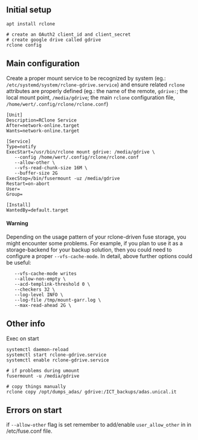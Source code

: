 ## Initial setup
````
apt install rclone

# create an OAuth2 client_id and client_secret
# create google drive called gdrive
rclone config
````
## Main configuration
Create a proper mount service to be recognized by system (eg.: `/etc/systemd/system/rclone-gdrive.service`) and ensure related `rclone` attributes are properly defined (eg.: the name of the remote, `gdrive:`; the local mount point, `/media/gdrive`; the main `rclone` configuration file, `/home/wert/.config/rclone/rclone.conf`)

````
[Unit]
Description=RClone Service
After=network-online.target
Wants=network-online.target

[Service]
Type=notify
ExecStart=/usr/bin/rclone mount gdrive: /media/gdrive \
   --config /home/wert/.config/rclone/rclone.conf 
   --allow-other \
   --vfs-read-chunk-size 16M \
   --buffer-size 2G 
ExecStop=/bin/fusermount -uz /media/gdrive
Restart=on-abort
User=
Group=

[Install]
WantedBy=default.target
````
#### Warning
Depending on the usage pattern of your rclone-driven fuse storage, you might encounter some problems. For example, if you plan to use it as a storage-backend for your backup solution, then you could need to configure a proper `--vfs-cache-mode`. In detail, above further options could be useful:

````
   --vfs-cache-mode writes
   --allow-non-empty \
   --acd-templink-threshold 0 \
   --checkers 32 \
   --log-level INFO \
   --log-file /tmp/mount-garr.log \
   --max-read-ahead 2G \
````

## Other info
Exec on start
````
systemctl daemon-reload
systemctl start rclone-gdrive.service
systemctl enable rclone-gdrive.service
````

````
# if problems during umount
fusermount -u /media/gdrive 

# copy things manually
rclone copy /opt/dumps_adas/ gdrive:/ICT_backups/adas.unical.it
````

## Errors on start
if ``--allow-other`` flag is set remember to add/enable ``user_allow_other`` in in /etc/fuse.conf file.
